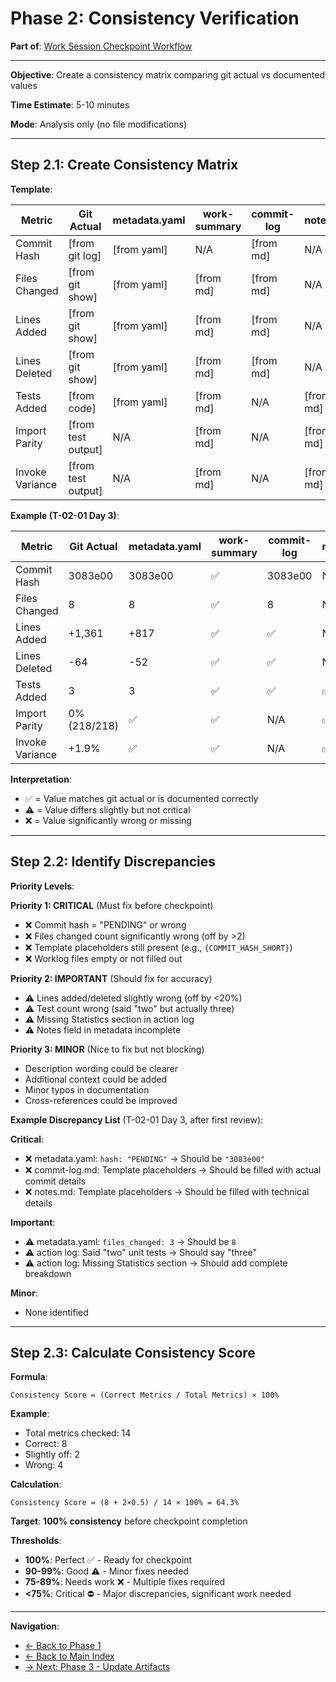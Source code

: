 # Phase 2: Consistency Verification

**Part of**: [Work Session Checkpoint Workflow](../WORK_SESSION_CHECKPOINT_WORKFLOW.md)

---

**Objective**: Create a consistency matrix comparing git actual vs documented values

**Time Estimate**: 5-10 minutes

**Mode**: Analysis only (no file modifications)

---

## Step 2.1: Create Consistency Matrix

**Template**:

| Metric | Git Actual | metadata.yaml | work-summary | commit-log | notes | action-log | Status |
|--------|-----------|---------------|--------------|------------|-------|------------|--------|
| Commit Hash | [from git log] | [from yaml] | N/A | [from md] | N/A | N/A | ✅/❌ |
| Files Changed | [from git show] | [from yaml] | [from md] | [from md] | N/A | [from txt] | ✅/❌ |
| Lines Added | [from git show] | [from yaml] | [from md] | [from md] | N/A | [from txt] | ✅/❌ |
| Lines Deleted | [from git show] | [from yaml] | [from md] | [from md] | N/A | [from txt] | ✅/❌ |
| Tests Added | [from code] | [from yaml] | [from md] | N/A | [from md] | [from txt] | ✅/❌ |
| Import Parity | [from test output] | N/A | [from md] | N/A | [from md] | [from txt] | ✅/❌ |
| Invoke Variance | [from test output] | N/A | [from md] | N/A | [from md] | [from txt] | ✅/❌ |

**Example (T-02-01 Day 3)**:

| Metric | Git Actual | metadata.yaml | work-summary | commit-log | notes | action-log | Status |
|--------|-----------|---------------|--------------|------------|-------|------------|--------|
| Commit Hash | 3083e00 | 3083e00 | ✅ | 3083e00 | N/A | N/A | ✅ |
| Files Changed | 8 | 8 | ✅ | 8 | N/A | 8 | ✅ |
| Lines Added | +1,361 | +817 | ✅ | ✅ | N/A | +1,361 | ⚠️ |
| Lines Deleted | -64 | -52 | ✅ | ✅ | N/A | -64 | ⚠️ |
| Tests Added | 3 | 3 | ✅ | ✅ | ✅ | 3 | ✅ |
| Import Parity | 0% (218/218) | ✅ | ✅ | N/A | ✅ | ✅ | ✅ |
| Invoke Variance | +1.9% | ✅ | ✅ | N/A | ✅ | ✅ | ✅ |

**Interpretation**:

- ✅ = Value matches git actual or is documented correctly
- ⚠️ = Value differs slightly but not critical
- ❌ = Value significantly wrong or missing

---

## Step 2.2: Identify Discrepancies

**Priority Levels**:

**Priority 1: CRITICAL** (Must fix before checkpoint)

- ❌ Commit hash = "PENDING" or wrong
- ❌ Files changed count significantly wrong (off by >2)
- ❌ Template placeholders still present (e.g., `{COMMIT_HASH_SHORT}`)
- ❌ Worklog files empty or not filled out

**Priority 2: IMPORTANT** (Should fix for accuracy)

- ⚠️ Lines added/deleted slightly wrong (off by <20%)
- ⚠️ Test count wrong (said "two" but actually three)
- ⚠️ Missing Statistics section in action log
- ⚠️ Notes field in metadata incomplete

**Priority 3: MINOR** (Nice to fix but not blocking)

- Description wording could be clearer
- Additional context could be added
- Minor typos in documentation
- Cross-references could be improved

**Example Discrepancy List** (T-02-01 Day 3, after first review):

**Critical**:

- ❌ metadata.yaml: `hash: "PENDING"` → Should be `"3083e00"`
- ❌ commit-log.md: Template placeholders → Should be filled with actual commit details
- ❌ notes.md: Template placeholders → Should be filled with technical details

**Important**:

- ⚠️ metadata.yaml: `files_changed: 3` → Should be `8`
- ⚠️ action log: Said "two" unit tests → Should say "three"
- ⚠️ action log: Missing Statistics section → Should add complete breakdown

**Minor**:

- None identified

---

## Step 2.3: Calculate Consistency Score

**Formula**:

```text
Consistency Score = (Correct Metrics / Total Metrics) × 100%
```

**Example**:

- Total metrics checked: 14
- Correct: 8
- Slightly off: 2
- Wrong: 4

**Calculation**:

```text
Consistency Score = (8 + 2×0.5) / 14 × 100% = 64.3%
```

**Target**: **100% consistency** before checkpoint completion

**Thresholds**:

- **100%**: Perfect ✅ - Ready for checkpoint
- **90-99%**: Good ⚠️ - Minor fixes needed
- **75-89%**: Needs work ❌ - Multiple fixes required
- **<75%**: Critical ⛔ - Major discrepancies, significant work needed

---

**Navigation**:

- [← Back to Phase 1](03-phase1-review.md)
- [← Back to Main Index](../WORK_SESSION_CHECKPOINT_WORKFLOW.md)
- [→ Next: Phase 3 - Update Artifacts](05-phase3-update.md)
